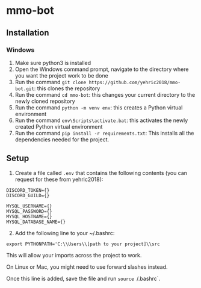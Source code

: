 # mmo-bot

## Installation
### Windows
1. Make sure python3 is installed
2. Open the Windows command prompt, navigate to the directory where you want the project work to be done
3. Run the command `git clone https://github.com/yehric2018/mmo-bot.git`: this clones the repository
4. Run the command `cd mmo-bot`: this changes your current directory to the newly cloned repository
5. Run the command `python -m venv env`: this creates a Python virtual environment
6. Run the command `env\Scripts\activate.bat`: this activates the newly created Python virtual environment
7. Run the command `pip install -r requirements.txt`: This installs all the dependencies needed for the project.

## Setup
1. Create a file called `.env` that contains the following contents (you can request for these from yehric2018):
```
DISCORD_TOKEN={}
DISCORD_GUILD={}

MYSQL_USERNAME={}
MYSQL_PASSWORD={}
MYSQL_HOSTNAME={}
MYSQL_DATABASE_NAME={}
```
2. Add the following line to your ~/.bashrc:
```
export PYTHONPATH='C:\\Users\\[path to your project]\\src
```
This will allow your imports across the project to work.

On Linux or Mac, you might need to use forward slashes instead.

Once this line is added, save the file and run `source `/.bashrc`.